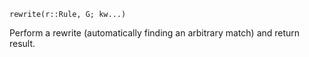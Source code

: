 ```
rewrite(r::Rule, G; kw...)
```

Perform a rewrite (automatically finding an arbitrary match) and return result.
